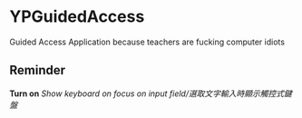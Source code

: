 # YPGuidedAccess
 Guided Access Application because teachers are fucking computer idiots

## Reminder
 **Turn on** *Show keyboard on focus on input field/選取文字輸入時顯示觸控式鍵盤* 